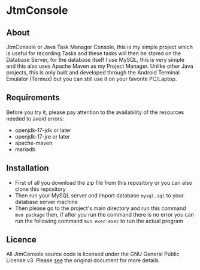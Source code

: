 # JtmConsole
##  About
JtmConsole or Java Task Manager Console, this is my simple project which is useful for recording Tasks and these tasks will then be stored on the Database Server, for the database itself I use MySQL, this is very simple and this also uses Apache Maven as my Project Manager. Unlike other Java projects, this is only built and developed through the Android Terminal Emulator (Termux) but you can still use it on your favorite PC/Laptop.

## Requirements
Before you try it, please pay attention to the availability of the resources needed to avoid errors:
* openjdk-17-jdk or later
* openjdk-17-jre or later
* apache-maven
* mariadb

## Installation
* First of all you download the zip file from this repository or you can also clone this repository
* Then run your MySQL server and import database `mysql.sql` to your database server machine
* Then please go to the project's main directory and run this command `mvn package` then, if after you run the command there is no error you can run the following command `mvn exec:exec` to run the actual program

## Licence
All JtmConsole source code is licensed under the GNU General Public License v3. Please [see](https://www.gnu.org/licenses) the original document for more details.
